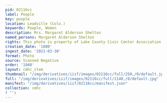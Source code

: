 ```yaml
---
pid: 02116cc
label: People
key: people
location: Leadville (Colo.)
keywords: People, Women
description: Mrs. Margaret Alderson Shelton
named_persons: Margaret Alderson Shelton
rights: This photo is property of Lake County Civic Center Association.
creation_date: '1880'
ingest_date: '2021-03-30'
format: Photo
source: Scanned Negative
order: '1948'
layout: cmhc_item
thumbnail: "/img/derivatives/iiif/images/02116cc/full/250,/0/default.jpg"
full: "/img/derivatives/iiif/images/02116cc/full/1140,/0/default.jpg"
manifest: "/img/derivatives/iiif/02116cc/manifest.json"
collection: cmhc
! '': 
---
```

